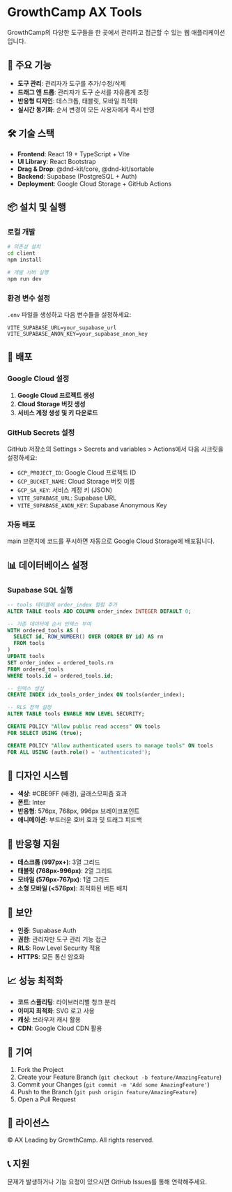 # GrowthCamp AX Tools

GrowthCamp의 다양한 도구들을 한 곳에서 관리하고 접근할 수 있는 웹 애플리케이션입니다.

## 🚀 주요 기능

- **도구 관리**: 관리자가 도구를 추가/수정/삭제
- **드래그 앤 드롭**: 관리자가 도구 순서를 자유롭게 조정
- **반응형 디자인**: 데스크톱, 태블릿, 모바일 최적화
- **실시간 동기화**: 순서 변경이 모든 사용자에게 즉시 반영

## 🛠️ 기술 스택

- **Frontend**: React 19 + TypeScript + Vite
- **UI Library**: React Bootstrap
- **Drag & Drop**: @dnd-kit/core, @dnd-kit/sortable
- **Backend**: Supabase (PostgreSQL + Auth)
- **Deployment**: Google Cloud Storage + GitHub Actions

## 📦 설치 및 실행

### 로컬 개발

```bash
# 의존성 설치
cd client
npm install

# 개발 서버 실행
npm run dev
```

### 환경 변수 설정

`.env` 파일을 생성하고 다음 변수들을 설정하세요:

```env
VITE_SUPABASE_URL=your_supabase_url
VITE_SUPABASE_ANON_KEY=your_supabase_anon_key
```

## 🚀 배포

### Google Cloud 설정

1. **Google Cloud 프로젝트 생성**
2. **Cloud Storage 버킷 생성**
3. **서비스 계정 생성 및 키 다운로드**

### GitHub Secrets 설정

GitHub 저장소의 Settings > Secrets and variables > Actions에서 다음 시크릿을 설정하세요:

- `GCP_PROJECT_ID`: Google Cloud 프로젝트 ID
- `GCP_BUCKET_NAME`: Cloud Storage 버킷 이름
- `GCP_SA_KEY`: 서비스 계정 키 (JSON)
- `VITE_SUPABASE_URL`: Supabase URL
- `VITE_SUPABASE_ANON_KEY`: Supabase Anonymous Key

### 자동 배포

main 브랜치에 코드를 푸시하면 자동으로 Google Cloud Storage에 배포됩니다.

## 📊 데이터베이스 설정

### Supabase SQL 실행

```sql
-- tools 테이블에 order_index 컬럼 추가
ALTER TABLE tools ADD COLUMN order_index INTEGER DEFAULT 0;

-- 기존 데이터에 순서 인덱스 부여
WITH ordered_tools AS (
  SELECT id, ROW_NUMBER() OVER (ORDER BY id) AS rn
  FROM tools
)
UPDATE tools
SET order_index = ordered_tools.rn
FROM ordered_tools
WHERE tools.id = ordered_tools.id;

-- 인덱스 생성
CREATE INDEX idx_tools_order_index ON tools(order_index);

-- RLS 정책 설정
ALTER TABLE tools ENABLE ROW LEVEL SECURITY;

CREATE POLICY "Allow public read access" ON tools
FOR SELECT USING (true);

CREATE POLICY "Allow authenticated users to manage tools" ON tools
FOR ALL USING (auth.role() = 'authenticated');
```

## 🎨 디자인 시스템

- **색상**: #CBE9FF (배경), 글래스모피즘 효과
- **폰트**: Inter
- **반응형**: 576px, 768px, 996px 브레이크포인트
- **애니메이션**: 부드러운 호버 효과 및 드래그 피드백

## 📱 반응형 지원

- **데스크톱 (997px+)**: 3열 그리드
- **태블릿 (768px-996px)**: 2열 그리드
- **모바일 (576px-767px)**: 1열 그리드
- **소형 모바일 (<576px)**: 최적화된 버튼 배치

## 🔐 보안

- **인증**: Supabase Auth
- **권한**: 관리자만 도구 관리 기능 접근
- **RLS**: Row Level Security 적용
- **HTTPS**: 모든 통신 암호화

## 📈 성능 최적화

- **코드 스플리팅**: 라이브러리별 청크 분리
- **이미지 최적화**: SVG 로고 사용
- **캐싱**: 브라우저 캐시 활용
- **CDN**: Google Cloud CDN 활용

## 🤝 기여

1. Fork the Project
2. Create your Feature Branch (`git checkout -b feature/AmazingFeature`)
3. Commit your Changes (`git commit -m 'Add some AmazingFeature'`)
4. Push to the Branch (`git push origin feature/AmazingFeature`)
5. Open a Pull Request

## 📄 라이선스

© AX Leading by GrowthCamp. All rights reserved.

## 📞 지원

문제가 발생하거나 기능 요청이 있으시면 GitHub Issues를 통해 연락해주세요. 